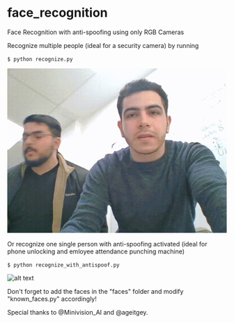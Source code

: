 # face_recognition
Face Recognition with anti-spoofing using only RGB Cameras

Recognize multiple people (ideal for a security camera)  by running
```
$ python recognize.py
```
![alt text](https://github.com/sofman98/face_recognition/blob/main/demo/demo_multiple_people.gif?raw=true)

Or recognize one single person with anti-spoofing activated (ideal for phone unlocking and emloyee attendance punching machine)
```
$ python recognize_with_antispoof.py
```
![alt text](https://github.com/sofman98/face_recognition/blob/main/demo/demo_antispoof.gif?raw=true)

Don't forget to add the faces in the "faces" folder and modify "known_faces.py" accordingly!

Special thanks to @Minivision_AI and @ageitgey.
